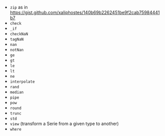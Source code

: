 -   `zip` as in https://gist.github.com/xaliphostes/140b69b2262451be9f2cab75984441b7
-   `check`
-   `_if`
-   `checkNaN`
-   `tagNaN`
-   `nan`
-   `notNan`
-   `ge`
-   `gt`
-   `le`
-   `lt`
-   `ne`
-   `interpolate`
-   `rand`
-   `median`
-   `pipe`
-   `pow`
-   `round`
-   `trunc`
-   `std`
-   `view` (transform a Serie from a given type to another)
-   `where`
